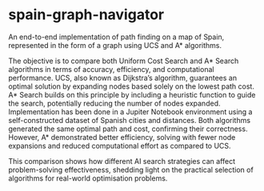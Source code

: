 # spain-graph-navigator
An end-to-end implementation of path finding on a map of Spain, represented in the form of a graph using UCS and A* algorithms. 

The objective is to compare both Uniform Cost Search and A* Search algorithms in terms of accuracy, efficiency, and computational performance. 
UCS, also known as Dijkstra’s algorithm, guarantees an optimal solution by expanding nodes based solely on the lowest path cost. A* Search builds on this principle by including a heuristic function to guide the search, potentially reducing the number of nodes expanded.
Implementation has been done in a Jupiter Notebook environment using a self-constructed dataset of Spanish cities and distances. 
Both algorithms generated the same optimal path and cost, confirming their correctness. However, A* demonstrated better efficiency, solving with fewer node expansions and reduced computational effort as compared to UCS.

This comparison shows how different AI search strategies can affect problem-solving effectiveness, shedding light on the practical selection of algorithms for real-world optimisation problems.
